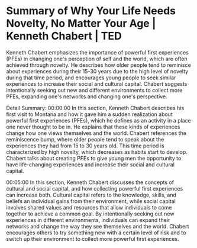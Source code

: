 # Summary of Why Your Life Needs Novelty, No Matter Your Age | Kenneth Chabert | TED

Kenneth Chabert emphasizes the importance of powerful first experiences (PFEs) in changing one's perception of self and the world, which are often achieved through novelty. He describes how older people tend to reminisce about experiences during their 15-30 years due to the high level of novelty during that time period, and encourages young people to seek similar experiences to increase their social and cultural capital. Chabert suggests intentionally seeking out new and different environments to collect more PFEs, expanding one's networks and changing one's perspective.

Detail Summary: 
00:00:00
In this section, Kenneth Chabert describes his first visit to Montana and how it gave him a sudden realization about powerful first experiences (PFEs), which he defines as an activity in a place one never thought to be in. He explains that these kinds of experiences change how one views themselves and the world. Chabert references the reminiscence bump, where older people tend to speak about the experiences they had from 15 to 30 years old. This time period is characterized by high novelty, which decreases as habits start to develop. Chabert talks about creating PFEs to give young men the opportunity to have life-changing experiences and increase their social and cultural capital.

00:05:00
In this section, Kenneth Chabert discusses the concepts of cultural and social capital, and how collecting powerful first experiences can increase both. Cultural capital refers to the knowledge, skills, and beliefs an individual gains from their environment, while social capital involves shared values and resources that allow individuals to come together to achieve a common goal. By intentionally seeking out new experiences in different environments, individuals can expand their networks and change the way they see themselves and the world. Chabert encourages others to try something new with a certain level of risk and to switch up their environment to collect more powerful first experiences.

